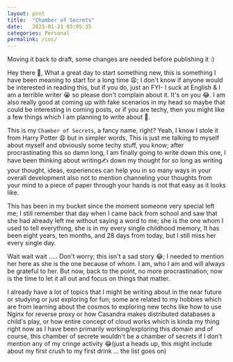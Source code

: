 ```yaml
---
layout: post
title:  "Chamber of Secrets"
date:   2023-01-21 03:05:35
categories: Personal
permalink: /cos/
---
```



Moving it back to draft, some changes are needed before publishing it :)



Hey there 👋, What a great day to start something new, this is something I have been meaning to start for a long time 😩; I don't know if anyone would be interested in reading this, but if you do, just an FYI- I suck at English & I am a terrible writer 😭 so please don't complain about it. It's on you 😂.
I am also really good at coming up with fake scenarios in my head so maybe that could be interesting in coming posts, or if you are techy, then you might like a few things which I am planning to write about 🤫.

      



This is my `Chamber of Secrets`, a fancy name, right? Yeah, I know I stole it from Harry Potter 😩 but in simpler words, This is just me talking to myself about myself and obviously some techy stuff, you know; after procrastinating this so damn long, I am finally going to write down this one, I have been thinking about writing✍️ down my thought for so long as writing your thought, ideas, experiences can help you in so many ways in your overall development also not to mention channeling your thoughts from your mind to a piece of paper through your hands is not that easy as it looks like.

      



This has been in my bucket since the moment someone very special left me; I still remember that day when I came back from school and saw that she had already left me without saying a word to me; she is the one whom I used to tell everything, she is in my every single childhood memory, It has been eight years, ten months, and 28 days from today, but I still miss her every single day. 

Wait wait wait ..... Don't worry; this isn't a sad story 😂; I needed to mention her here as she is the one because of whom. I am, who I am and will always be grateful to her. 
But now, back to the point, no more procrastination; now is the time to let it all out and focus on things that matter.



     

I already have a lot of topics that I might be writing about in the near future or studying or just exploring for fun; some are related to my hobbies which are from learning about the cosmos to exploring new techs like how to use Nginx for reverse proxy or how Casandra makes distributed databases a child's play, or how entire concept of cloud works which is kinda my thing right now as I have been primarily working/exploring this domain and of course, this chamber of secrete wouldn't be a chamber of secrets if I don't mention any of my cringe activity 😂(just a heads up, this might include about my first crush to my first drink ... the list goes on)
